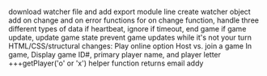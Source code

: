 download watcher file and add export module line
create watcher object
add on change and on error functions
  for on change function, handle three different types of data
  if heartbeat, ignore
  if timeout, end game
  if game update, update game state
    prevent game updates while it's not your turn
HTML/CSS/structural changes:
  Play online option
  Host vs. join a game
  In game, Display game ID#, primary player name, and player letter
    +++getPlayer('o' or 'x') helper function returns email addy
